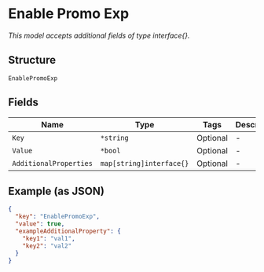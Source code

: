 
# Enable Promo Exp

*This model accepts additional fields of type interface{}.*

## Structure

`EnablePromoExp`

## Fields

| Name | Type | Tags | Description |
|  --- | --- | --- | --- |
| `Key` | `*string` | Optional | - |
| `Value` | `*bool` | Optional | - |
| `AdditionalProperties` | `map[string]interface{}` | Optional | - |

## Example (as JSON)

```json
{
  "key": "EnablePromoExp",
  "value": true,
  "exampleAdditionalProperty": {
    "key1": "val1",
    "key2": "val2"
  }
}
```

